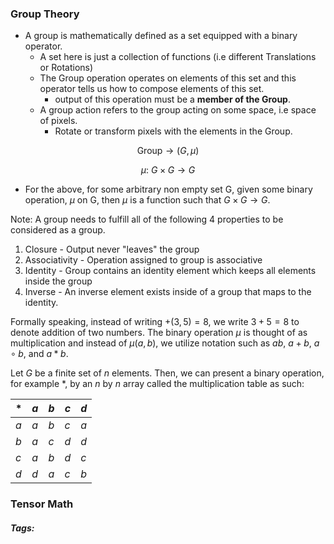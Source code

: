 ### Group Theory

- A group is mathematically defined as a set equipped with a binary operator.
	- A set here is just a collection of functions (i.e different Translations or Rotations)
	- The Group operation operates on elements of this set and this operator tells us how to compose elements of this set.
		- output of this operation must be a **member of the Group**.
	- A group action refers to the group acting on some space, i.e space of pixels.
		- Rotate or transform pixels with the elements in the Group.

```math
\text{Group} \rightarrow (G, \mu) 
```
```math
\mu: \ G \times G \rightarrow G
```

- For the above, for some arbitrary non empty set G, given some binary operation, $\mu$ on G, then $\mu$ is a function such that $G \times G \rightarrow G$. 

Note:
A group needs to fulfill all of the following 4 properties to be considered as a group.
1. Closure - Output never "leaves" the group
2. Associativity - Operation assigned to group is associative
3. Identity - Group contains an identity element which keeps all elements inside the group
4. Inverse - An inverse element exists inside of a group that maps to the identity.

Formally speaking, instead of writing $+(3,5) = 8$, we write $3+5 = 8$ to denote addition of two numbers. The binary operation $\mu$ is thought of as multiplication and instead of $\mu(a,b)$, we utilize notation such as $ab$, $a + b$, $a \circ b$, and $a*b$. 

Let $G$ be a finite set of $n$ elements. Then, we can present a binary operation, for example $*$, by an $n$ by $n$ array called the multiplication table as such:

| $*$ | $a$ | $b$ | $c$ | $d$ |
| --- | --- | --- | --- | --- |
| $a$ | $a$ | $b$ | $c$ | $a$ |
| $b$ | $a$ | $c$ | $d$ | $d$ |
| $c$ | $a$ | $b$ | $d$ | $c$ |
| $d$ | $d$ | $a$ | $c$ | $b$ |


### Tensor Math

##### Tags: 